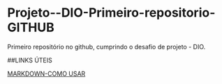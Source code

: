 # Projeto--DIO-Primeiro-repositorio-GITHUB
Primeiro repositório no github, cumprindo o desafio de projeto - DIO.

##LINKS ÚTEIS

[MARKDOWN-COMO USAR](https://www.markdownguide.org/)
